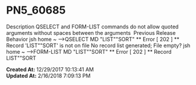 # PN5_60685

Description QSELECT and FORM-LIST commands do not allow quoted arguments without spaces between the arguments  Previous Release Behavior jsh home ~ --&gt;QSELECT MD "LIST""SORT" ** Error [ 202 ] ** Record 'LIST""SORT' is not on file No record list generated; File empty? jsh home ~ --&gt;FORM-LIST MD "LIST""SORT" ** Error [ 202 ] ** Record LIST""SORT  

**Created At:** 12/29/2017 10:13:41 AM  
**Updated At:** 2/16/2018 7:09:13 PM  

